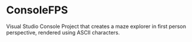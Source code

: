 # ConsoleFPS

Visual Studio Console Project that creates a maze explorer in first person perspective, rendered using ASCII characters.
